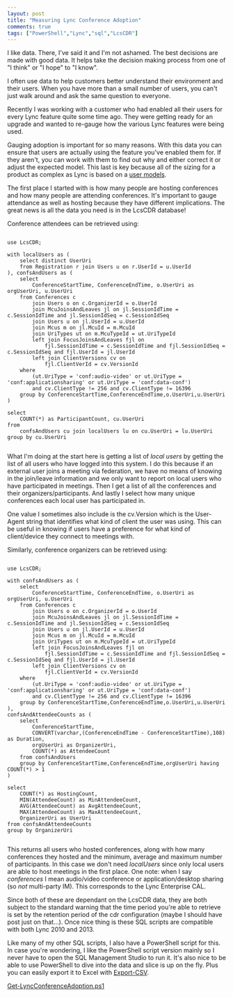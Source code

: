 ```yaml
--- 
layout: post
title: "Measuring Lync Conference Adoption"
comments: true
tags: ["PowerShell","Lync","sql","LcsCDR"]
---
```


I like data. There, I've said it and I'm not ashamed. The best decisions are made with good data. It helps take the decision making process from one of "I think" or "I hope" to "I know".

I often use data to help customers better understand their environment and their users. When you have more than a small number of users, you can't just walk around and ask the same question to everyone.

Recently I was working with a customer who had enabled all their users for every Lync feature quite some time ago. They were getting ready for an upgrade and wanted to re-gauge how the various Lync features were being used. 

Gauging adoption is important for so many reasons. With this data you can ensure that users are actually using the feature you've enabled them for. If they aren't, you can work with them to find out why and either correct it or adjust the expected model. This last is key because all of the sizing for a product as complex as Lync is based on a [user models](https://technet.microsoft.com/en-us/library/gg398811.aspx).

The first place I started with is how many people are hosting conferences and how many people are attending conferences. It's important to gauge attendance as well as hosting because they have different implications. The great news is all the data you need is in the LcsCDR database!

Conference attendees can be retrieved using:

<pre><code class="hljs sql">
use LcsCDR;

with localUsers as (
	select distinct UserUri
	from Registration r join Users u on r.UserId = u.UserId
), confsAndUsers as (
    select 
        ConferenceStartTime, ConferenceEndTime, o.UserUri as orgUserUri, u.UserUri
    from Conferences c
        join Users o on c.OrganizerId = o.UserId
        join McuJoinsAndLeaves jl on jl.SessionIdTime = c.SessionIdTime and jl.SessionIdSeq = c.SessionIdSeq
        join Users u on jl.UserId = u.UserId
        join Mcus m on jl.McuId = m.McuId
        join UriTypes ut on m.McuTypeId = ut.UriTypeId
        left join FocusJoinsAndLeaves fjl on 
            fjl.SessionIdTime = c.SessionIdTime and fjl.SessionIdSeq = c.SessionIdSeq and fjl.UserId = jl.UserId
        left join ClientVersions cv on 
            fjl.ClientVerId = cv.VersionId
    where 
        (ut.UriType = 'conf:audio-video' or ut.UriType = 'conf:applicationsharing' or ut.UriType = 'conf:data-conf')
        and cv.ClientType != 256 and cv.ClientType != 16396
    group by ConferenceStartTime,ConferenceEndTime,o.UserUri,u.UserUri
)

select
    COUNT(*) as ParticipantCount, cu.UserUri
from
    confsAndUsers cu join localUsers lu on cu.UserUri = lu.UserUri
group by cu.UserUri

</code></pre>

What I'm doing at the start here is getting a list of _local users_ by getting the list of all users who have logged into this system. I do this because if an external user joins a meeting via federation, we have no means of knowing in the join/leave information and we only want to report on local users who have participated in meetings. Then I get a list of all the conferences and their organizers/participants. And lastly I select how many unique conferences each local user has participated in.

One value I sometimes also include is the cv.Version which is the User-Agent string that identifies what kind of client the user was using. This can be useful in knowing if users have a preference for what kind of client/device they connect to meetings with.

Similarly, conference organizers can be retrieved using:

<pre><code class="hljs sql">
use LcsCDR;

with confsAndUsers as (
    select 
        ConferenceStartTime, ConferenceEndTime, o.UserUri as orgUserUri, u.UserUri
    from Conferences c
        join Users o on c.OrganizerId = o.UserId
        join McuJoinsAndLeaves jl on jl.SessionIdTime = c.SessionIdTime and jl.SessionIdSeq = c.SessionIdSeq
        join Users u on jl.UserId = u.UserId
        join Mcus m on jl.McuId = m.McuId
        join UriTypes ut on m.McuTypeId = ut.UriTypeId
        left join FocusJoinsAndLeaves fjl on 
            fjl.SessionIdTime = c.SessionIdTime and fjl.SessionIdSeq = c.SessionIdSeq and fjl.UserId = jl.UserId
        left join ClientVersions cv on 
            fjl.ClientVerId = cv.VersionId
    where 
        (ut.UriType = 'conf:audio-video' or ut.UriType = 'conf:applicationsharing' or ut.UriType = 'conf:data-conf')
        and cv.ClientType != 256 and cv.ClientType != 16396
    group by ConferenceStartTime,ConferenceEndTime,o.UserUri,u.UserUri
),
confsAndAttendeeCounts as (
    select 
        ConferenceStartTime,
        CONVERT(varchar,(ConferenceEndTime - ConferenceStartTime),108) as Duration,
        orgUserUri as OrganizerUri,
        COUNT(*) as AttendeeCount
    from confsAndUsers
    group by ConferenceStartTime,ConferenceEndTime,orgUserUri having COUNT(*) > 1
)

select 
    COUNT(*) as HostingCount,
    MIN(AttendeeCount) as MinAttendeeCount,
    AVG(AttendeeCount) as AvgAttendeeCount,
    MAX(AttendeeCount) as MaxAttendeeCount,
    OrganizerUri as UserUri
from confsAndAttendeeCounts 
group by OrganizerUri

</code></pre>

This returns all users who hosted conferences, along with how many conferences they hosted and the minimum, average and maximum number of participants. In this case we don't need _localUsers_ since only local users are able to host meetings in the first place. One note: when I say _conferences_ I mean audio/video conference or application/desktop sharing (so *not* multi-party IM). This corresponds to the Lync Enterprise CAL.

Since both of these are dependant on the LcsCDR data, they are both subject to the standard warning that the time period you're able to retrieve is set by the retention period of the cdr configuration (maybe I should have post just on that...). Once nice thing is these SQL scripts are compatible with both Lync 2010 and 2013.

Like many of my other SQL scripts, I also have a PowerShell script for this. In case you're wondering, I like the PowerShell script version mainly so I never have to open the SQL Management Studio to run it. It's also nice to be able to use PowerShell to dive into the data and slice is up on the fly. Plus you can easily export it to Excel with [Export-CSV](https://technet.microsoft.com/en-us/library/hh849932.aspx).

<a class="download" href="/content/Get-LyncConferenceAdoption.ps1"><i class="fa fa-file-text-o"></i> Get-LyncConferenceAdoption.ps1 <i class="fa fa-download"></i></a>